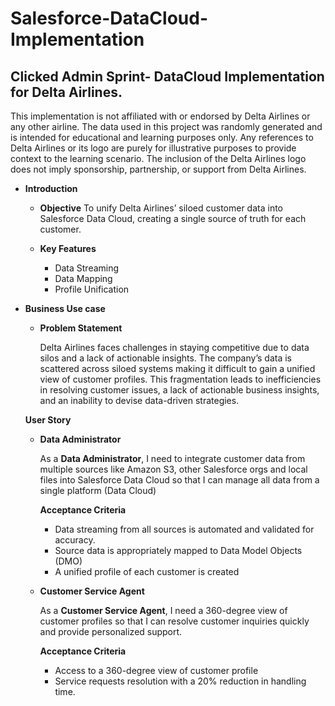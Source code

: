 # Salesforce-DataCloud-Implementation
## Clicked Admin Sprint- DataCloud Implementation for Delta Airlines.

This implementation is not affiliated with or endorsed by Delta Airlines or any other airline. The data used in this project was randomly generated and is intended for educational and learning purposes only. Any references to Delta Airlines or its logo are purely for illustrative purposes to provide context to the learning scenario. The inclusion of the Delta Airlines logo does not imply sponsorship, partnership, or support from Delta Airlines.

- **Introduction**
    - **Objective**
         To unify Delta Airlines’ siloed customer data into Salesforce Data Cloud, creating a single source of truth for each customer.

    - **Key Features**

        - Data Streaming
        - Data Mapping
        - Profile Unification

- **Business Use case**
    
    - **Problem Statement**

      Delta Airlines faces challenges in staying competitive due to data silos and a lack of actionable insights. The company’s data is scattered across siloed systems making it difficult to gain a unified view of customer profiles. This fragmentation leads to inefficiencies in resolving customer issues, a lack of actionable business insights, and an inability to devise data-driven strategies.
    
    **User Story**
    
    - **Data Administrator**
        
        As a **Data Administrator**, I need to integrate customer data from multiple sources like Amazon S3, other Salesforce orgs and local files into Salesforce Data Cloud so that I can manage all data from a single platform (Data Cloud)
        
        **Acceptance Criteria**
        
        - Data streaming from all sources is automated and validated for accuracy.
        - Source data is appropriately mapped to Data Model Objects (DMO)
        - A unified profile of each customer is created
    - **Customer Service Agent**
        
        As a **Customer Service Agent**, I need a 360-degree view of customer profiles so that I can resolve customer inquiries quickly and provide personalized support.
        
        **Acceptance Criteria**
        
        - Access to a 360-degree view of customer profile
        - Service requests resolution with a 20% reduction in handling time.

    

